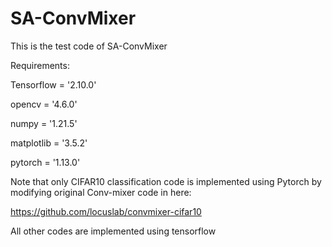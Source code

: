 # SA-ConvMixer

This is the test code of SA-ConvMixer

Requirements:

Tensorflow = '2.10.0'

opencv = '4.6.0'

numpy = '1.21.5'

matplotlib = '3.5.2'

pytorch = '1.13.0'


Note that only CIFAR10 classification code is implemented using Pytorch by modifying original Conv-mixer code in here:

https://github.com/locuslab/convmixer-cifar10

All other codes are implemented using tensorflow 

